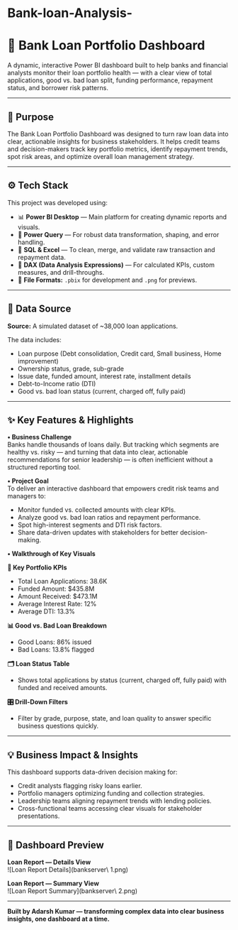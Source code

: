 # Bank-loan-Analysis-
# 🏦 Bank Loan Portfolio Dashboard

A dynamic, interactive Power BI dashboard built to help banks and financial analysts monitor their loan portfolio health — with a clear view of total applications, good vs. bad loan split, funding performance, repayment status, and borrower risk patterns.

---

## 🎯 Purpose

The Bank Loan Portfolio Dashboard was designed to turn raw loan data into clear, actionable insights for business stakeholders. It helps credit teams and decision-makers track key portfolio metrics, identify repayment trends, spot risk areas, and optimize overall loan management strategy.

---

## ⚙️ Tech Stack

This project was developed using:
- 📊 **Power BI Desktop** — Main platform for creating dynamic reports and visuals.
- 📂 **Power Query** — For robust data transformation, shaping, and error handling.
- 🧮 **SQL & Excel** — To clean, merge, and validate raw transaction and repayment data.
- 🧠 **DAX (Data Analysis Expressions)** — For calculated KPIs, custom measures, and drill-throughs.
- 📁 **File Formats:** `.pbix` for development and `.png` for previews.

---

## 📂 Data Source

**Source:** A simulated dataset of ~38,000 loan applications.

The data includes:
- Loan purpose (Debt consolidation, Credit card, Small business, Home improvement)
- Ownership status, grade, sub-grade
- Issue date, funded amount, interest rate, installment details
- Debt-to-Income ratio (DTI)
- Good vs. bad loan status (current, charged off, fully paid)

---

## ✨ Key Features & Highlights

**• Business Challenge**  
Banks handle thousands of loans daily. But tracking which segments are healthy vs. risky — and turning that data into clear, actionable recommendations for senior leadership — is often inefficient without a structured reporting tool.

**• Project Goal**  
To deliver an interactive dashboard that empowers credit risk teams and managers to:
- Monitor funded vs. collected amounts with clear KPIs.
- Analyze good vs. bad loan ratios and repayment performance.
- Spot high-interest segments and DTI risk factors.
- Share data-driven updates with stakeholders for better decision-making.

**• Walkthrough of Key Visuals**

**📌 Key Portfolio KPIs**  
- Total Loan Applications: 38.6K  
- Funded Amount: $435.8M  
- Amount Received: $473.1M  
- Average Interest Rate: 12%  
- Average DTI: 13.3%

**📊 Good vs. Bad Loan Breakdown**  
- Good Loans: 86% issued
- Bad Loans: 13.8% flagged

**🗂️ Loan Status Table**  
- Shows total applications by status (current, charged off, fully paid) with funded and received amounts.

**🎛️ Drill-Down Filters**  
- Filter by grade, purpose, state, and loan quality to answer specific business questions quickly.

---

## 💡 Business Impact & Insights

This dashboard supports data-driven decision making for:
- Credit analysts flagging risky loans earlier.
- Portfolio managers optimizing funding and collection strategies.
- Leadership teams aligning repayment trends with lending policies.
- Cross-functional teams accessing clear visuals for stakeholder presentations.

---

## 📸 Dashboard Preview

**Loan Report — Details View**  
![Loan Report Details](bankserver\ 1.png)

**Loan Report — Summary View**  
![Loan Report Summary](bankserver\ 2.png)

---



**Built by Adarsh Kumar — transforming complex data into clear business insights, one dashboard at a time.**
